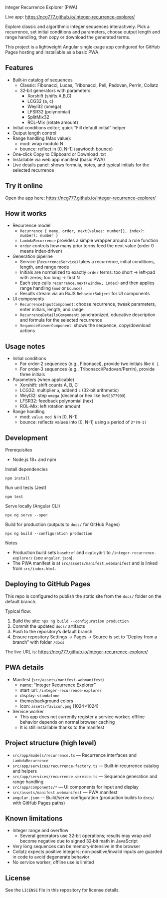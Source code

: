 Integer Recurrence Explorer (PWA)

Live app: https://ncg777.github.io/integer-recurrence-explorer/

Explore classic and algorithmic integer sequences interactively. Pick a recurrence, set initial conditions and parameters, choose output length and range handling, then copy or download the generated terms.

This project is a lightweight Angular single-page app configured for GitHub Pages hosting and installable as a basic PWA.


## Features

- Built‑in catalog of sequences
	- Classic: Fibonacci, Lucas, Tribonacci, Pell, Padovan, Perrin, Collatz
	- 32‑bit generators with parameters:
		- Xorshift (shifts A,B,C)
		- LCG32 (a, c)
		- Weyl32 (omega)
		- LFSR32 (polynomial)
		- SplitMix32
		- ROL‑Mix (rotate amount)
- Initial conditions editor; quick “Fill default initial” helper
- Output length control
- Range handling (Max value):
	- mod: wrap modulo N
	- bounce: reflect in [0, N-1] (sawtooth bounce)
- One‑click Copy to Clipboard or Download .txt
- Installable via web app manifest (basic PWA)
 - Live details panel: shows formula, notes, and typical initials for the selected recurrence


## Try it online

Open the app here: https://ncg777.github.io/integer-recurrence-explorer/


## How it works

- Recurrence model
	- `Recurrence { name, order, next(values: number[], index?: number): number }`
	- `LambdaRecurrence` provides a simple wrapper around a rule function
	- `order` controls how many prior terms feed the next value (order 0 means index‑driven)
- Generation pipeline
	- Service (`RecurrenceService`) takes a recurrence, initial conditions, length, and range mode
	- Initials are normalized to exactly `order` terms: too short → left‑pad with zeros; too long → first N
	- Each step calls `recurrence.next(window, index)` and then applies range handling (`mod` or `bounce`)
	- Results stream via an RxJS `BehaviorSubject` for UI components
- UI components
	- `RecurrenceInputComponent`: choose recurrence, tweak parameters, enter initials, length, and range
	- `RecurrenceDetailsComponent`: synchronized, educative description and formula for the selected recurrence
	- `SequenceViewerComponent`: shows the sequence, copy/download actions


## Usage notes

- Initial conditions
	- For order‑2 sequences (e.g., Fibonacci), provide two initials like `0 1`
	- For order‑3 sequences (e.g., Tribonacci/Padovan/Perrin), provide three initials
- Parameters (when applicable)
	- Xorshift: shift counts A, B, C
	- LCG32: multiplier `a`, addend `c` (32‑bit arithmetic)
	- Weyl32: step `omega` (decimal or hex like `0x9E3779B9`)
	- LFSR32: feedback polynomial (hex)
	- ROL‑Mix: left rotation amount
- Range handling
	- mod: `value mod N` in [0, N-1]
	- bounce: reflects values into [0, N-1] using a period of `2*(N-1)`


## Development

Prerequisites
- Node.js 18+ and npm

Install dependencies

```
npm install
```

Run unit tests (Jest)

```
npm test
```

Serve locally (Angular CLI)

```
npx ng serve --open
```

Build for production (outputs to `docs/` for GitHub Pages)

```
npx ng build --configuration production
```

Notes
- Production build sets `baseHref` and `deployUrl` to `/integer-recurrence-explorer/` (see `angular.json`).
- The PWA manifest is at `src/assets/manifest.webmanifest` and is linked from `src/index.html`.


## Deploying to GitHub Pages

This repo is configured to publish the static site from the `docs/` folder on the default branch.

Typical flow:
1. Build the site: `npx ng build --configuration production`
2. Commit the updated `docs/` artifacts
3. Push to the repository’s default branch
4. Ensure repository Settings → Pages → Source is set to “Deploy from a branch” with folder `/docs`

The live URL is: https://ncg777.github.io/integer-recurrence-explorer/


## PWA details

- Manifest (`src/assets/manifest.webmanifest`)
	- name: “Integer Recurrence Explorer”
	- start_url: `/integer-recurrence-explorer`
	- display: `standalone`
	- theme/background colors
	- icon: `assets/favicon.png` (1024×1024)
- Service worker
	- This app does not currently register a service worker; offline behavior depends on normal browser caching
	- It is still installable thanks to the manifest


## Project structure (high level)

- `src/app/models/recurrence.ts` — Recurrence interfaces and `LambdaRecurrence`
- `src/app/services/recurrence-factory.ts` — Built‑in recurrence catalog and helpers
- `src/app/services/recurrence.service.ts` — Sequence generation and range handling
- `src/app/components/*` — UI components for input and display
- `src/assets/manifest.webmanifest` — PWA manifest
- `angular.json` — Build/serve configuration (production builds to `docs/` with GitHub Pages paths)


## Known limitations

- Integer range and overflow
	- Several generators use 32‑bit operations; results may wrap and become negative due to signed 32‑bit math in JavaScript
- Very long sequences can be memory‑intensive in the browser
- Collatz expects positive integers; non‑positive/invalid inputs are guarded in code to avoid degenerate behavior
- No service worker; offline use is limited


## License

See the `LICENSE` file in this repository for license details.
